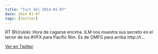```yaml
---
title: "Tuit del 2014-01-07"
date: 2014-01-07
tags: [twitter]
---
```


RT @Uruloki: Hora de cagarse encima. ILM nos muestra sus secreto en el terror de los #VFX para Pacific Rim. Es de OMFG para arriba http://t…



[Ver en Twitter](https://twitter.com/i/web/status/420706059549159424)
